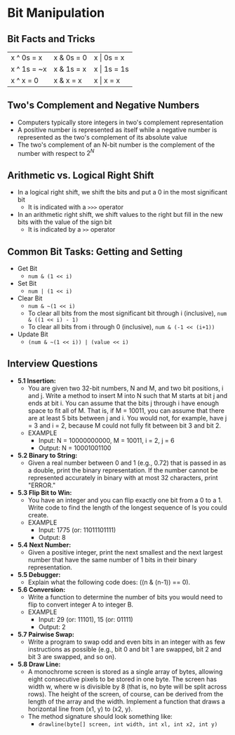 # Bit Manipulation

## Bit Facts and Tricks

|             |            |              |
| ----------- | ---------- | ------------ |
| x ^ 0s = x  | x & 0s = 0 | x \| 0s = x  |
| x ^ 1s = ~x | x & 1s = x | x \| 1s = 1s |
| x ^ x = 0   | x & x = x  | x \| x = x   |

## Two's Complement and Negative Numbers

* Computers typically store integers in two's complement representation
* A positive number is represented as itself while a negative number is represented as the two's complement of its absolute value
* The two's complement of an N-bit number is the complement of the number with respect to $2^N$

## Arithmetic vs. Logical Right Shift

* In a logical right shift, we shift the bits and put a 0 in the most significant bit
  * It is indicated with a `>>>` operator
* In an arithmetic right shift, we shift values to the right but fill in the new bits with the value of the sign bit
  * It is indicated by a `>>` operator

## Common Bit Tasks: Getting and Setting

* Get Bit
  * `num & (1 << i)`
* Set Bit
  * `num | (1 << i)`
* Clear Bit
  * `num & ~(1 << i)`
  * To clear all bits from the most significant bit through i (inclusive), `num & ((1 << i) - 1)`
  * To clear all bits from i through 0 (inclusive), `num & (-1 << (i+1))`
* Update Bit
  * `(num & ~(1 << i)) | (value << i)`

## Interview Questions

* **5.1 Insertion:**
  * You are given two 32-bit numbers, N and M, and two bit positions, i and j. Write a method to insert M into N such that M starts at bit j and ends at bit i. You can assume that the bits j through i have enough space to fit all of M. That is, if M = 10011, you can assume that there are at least 5 bits between j and i. You would not, for example, have j = 3 and i = 2, because M could not fully fit between bit 3 and bit 2.
  * EXAMPLE
    * Input: N = 10000000000, M = 10011, i = 2, j = 6
    * Output: N = 10001001100
* **5.2 Binary to String:**
  * Given a real number between 0 and 1 (e.g., 0.72) that is passed in as a double, print the binary representation. If the number cannot be represented accurately in binary with at most 32 characters, print "ERROR."
* **5.3 Flip Bit to Win:**
  * You have an integer and you can flip exactly one bit from a 0 to a 1. Write code to find the length of the longest sequence of ls you could create.
  * EXAMPLE
    * Input: 1775 (or: 11011101111)
    * Output: 8
* **5.4 Next Number:**
  * Given a positive integer, print the next smallest and the next largest number that have the same number of 1 bits in their binary representation.
* **5.5 Debugger:**
  * Explain what the following code does: ((n & (n-1)) == 0).
* **5.6 Conversion:**
  * Write a function to determine the number of bits you would need to flip to convert integer A to integer B.
  * EXAMPLE
    * Input: 29 (or: 11101), 15 (or: 01111)
    * Output: 2
* **5.7 Pairwise Swap:**
  * Write a program to swap odd and even bits in an integer with as few instructions as possible (e.g., bit 0 and bit 1 are swapped, bit 2 and bit 3 are swapped, and so on).
* **5.8 Draw Line:**
  * A monochrome screen is stored as a single array of bytes, allowing eight consecutive pixels to be stored in one byte. The screen has width w, where w is divisible by 8 (that is, no byte will be split across rows). The height of the screen, of course, can be derived from the length of the array and the width. Implement a function that draws a horizontal line from (x1, y) to (x2, y).
  * The method signature should look something like:
    * `drawline(byte[] screen, int width, int xl, int x2, int y)`
